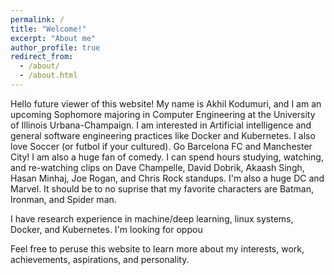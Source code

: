 ```yaml
---
permalink: /
title: "Welcome!"
excerpt: "About me"
author_profile: true
redirect_from:
  - /about/
  - /about.html
---
```

Hello future viewer of this website! My name is Akhil Kodumuri, and I am an upcoming Sophomore majoring in Computer Engineering at the University of Illinois Urbana-Champaign. I am interested in Artificial intelligence and general software engineering practices like Docker and Kubernetes. I also love Soccer (or futbol if your cultured). Go Barcelona FC and Manchester City! I am also a huge fan of comedy. I can spend hours studying, watching, and re-watching clips on Dave Champelle, David Dobrik, Akaash Singh, Hasan Minhaj, Joe Rogan, and Chris Rock standups. I'm also a huge DC and Marvel. It should be to no suprise that my favorite characters are Batman, Ironman, and Spider man.  

I have research experience in machine/deep learning, linux systems, Docker, and Kubernetes. I'm looking for oppou

Feel free to peruse this website to learn more about my interests, work, achievements, aspirations, and personality.
